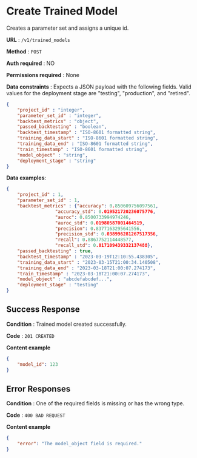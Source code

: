 # Create Trained Model
Creates a parameter set and assigns a unique id.

**URL** : `/v1/trained_models`

**Method** : `POST`

**Auth required** : NO

**Permissions required** : None

**Data constraints** : Expects a JSON payload with the following fields.  Valid values for the deployment stage are "testing", "production", and "retired".

```json
{
	"project_id" : "integer",
	"parameter_set_id" : "integer",
	"backtest_metrics" : "object",
	"passed_backtesting" : "boolean",
  	"backtest_timestamp" : "ISO-8601 formatted string",
	"training_data_start" : "ISO-8601 formatted string",
	"training_data_end" : "ISO-8601 formatted string",
	"train_timestamp" : "ISO-8601 formatted string",
	"model_object" : "string",
	"deployment_stage" : "string"
}
```

**Data examples**:

```json
{
	"project_id" : 1,
	"parameter_set_id" : 1,
  	"backtest_metrics" : {"accuracy": 0.850609756097561, 
			      "accuracy_std": 0.019521720236075776,
			      "auroc": 0.8500733994974246,
 			      "auroc_std": 0.01980587001464519,
			      "precision": 0.8377163295641556,
			      "precision_std": 0.038996281267517356,
			      "recall": 0.8867752114448577,
			      "recall_std": 0.017109439332137488},
	"passed_backtesting" : true,
	"backtest_timestamp" : "2023-03-19T12:10:55.438305",
	"training_data_start" : "2023-03-15T21:00:34.140508",
	"training_data_end" : "2023-03-18T21:00:07.274173",
	"train_timestamp" : "2023-03-18T21:00:07.274173",
	"model_object" : "abcdefabcdef...",
	"deployment_stage" : "testing"
}
```

## Success Response

**Condition** : Trained model created successfully.

**Code** : `201 CREATED`

**Content example**

```json
{
    "model_id": 123
}
```

## Error Responses

**Condition** : One of the required fields is missing or has the wrong type.

**Code** : `400 BAD REQUEST`

**Content example**

```json
{
    "error": "The model_object field is required."
}
```

